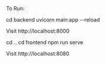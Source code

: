 To Run:

cd backend
uvicorn main:app --reload

Visit http://localhost:8000

cd ..
cd frontend
npm run serve

Visit http://localhost:8080
